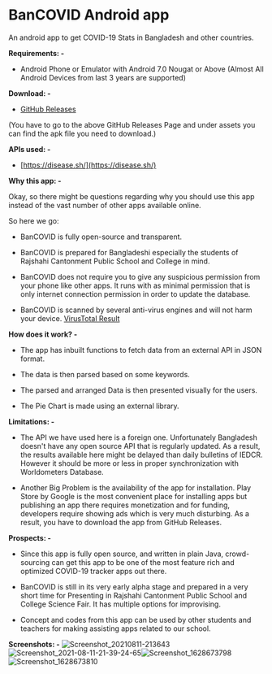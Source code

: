 # BanCOVID Android app

An android app to get COVID-19 Stats in Bangladesh and other countries.

**Requirements: -**

- Android Phone or Emulator with Android 7.0 Nougat or Above (Almost All Android Devices from last 3 years are supported)

**Download: -**

- [GitHub Releases](https://github.com/rakinthegreat/BanCOVID-Source/releases)

(You have to go to the above GitHub Releases Page and under assets you can find the apk file you need to download.)

**APIs used: -**

- [https://disease.sh/](https://disease.sh/)

**Why this app: -**

Okay, so there might be questions regarding why you should use this app instead of the vast number of other apps available online.

So here we go:

- BanCOVID is fully open-source and transparent.

- BanCOVID is prepared for Bangladeshi especially the students of Rajshahi Cantonment Public School and College in mind.

- BanCOVID does not require you to give any suspicious permission from your phone like other apps. It runs with as minimal permission that is only internet connection permission in order to update the database.

- BanCOVID is scanned by several anti-virus engines and will not harm your device. [VirusTotal Result](https://www.virustotal.com/gui/file/449a8941d3c761322c9fe91a009206998656e8fbbb8a7829d9ca286073e003bf/detection)

**How does it work? -**

- The app has inbuilt functions to fetch data from an external API in JSON format.

- The data is then parsed based on some keywords.

- The parsed and arranged Data is then presented visually for the users.

- The Pie Chart is made using an external library.

**Limitations: -**

- The API we have used here is a foreign one. Unfortunately Bangladesh doesn't have any open source API that is regularly updated. As a result, the results available here might be delayed than daily bulletins of IEDCR. However it should be more or less in proper synchronization with Worldometers Database.

- Another Big Problem is the availability of the app for installation. Play Store by Google is the most convenient place for installing apps but publishing an app there requires monetization and for funding, developers require showing ads which is very much disturbing. As a result, you have to download the app from GitHub Releases.

**Prospects: -**

- Since this app is fully open source, and written in plain Java, crowd-sourcing can get this app to be one of the most feature rich and optimized COVID-19 tracker apps out there.

- BanCOVID is still in its very early alpha stage and prepared in a very short time for Presenting in Rajshahi Cantonment Public School and College Science Fair. It has multiple options for improvising.

- Concept and codes from this app can be used by other students and teachers for making assisting apps related to our school.

**Screenshots: -**
![Screenshot_20210811-213643](https://user-images.githubusercontent.com/66740314/129059637-6c5bc8c8-a8d9-442e-9fc4-2d3cbc581933.jpg)
![Screenshot_2021-08-11-21-39-24-65](https://user-images.githubusercontent.com/66740314/129060166-1d8bb4b3-caed-4f22-a50b-f3995efc0c00.png)![Screenshot_1628673798](https://user-images.githubusercontent.com/66740314/129060380-c1b4806e-5730-4564-a230-563a949cf112.png)
![Screenshot_1628673810](https://user-images.githubusercontent.com/66740314/129060578-dd23cacc-9475-434c-87bc-a1b4f786385f.png)
